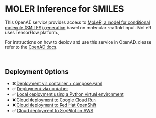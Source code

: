 # MOLER Inference for SMILES

<!--
The description & support tags are consumed by the generate_docs() script
in the openad-website repo, to generate the 'Available Services' page:
https://openad.accelerate.science/docs/model-service/available-services
-->

<!-- support:apple_silicon:false -->
<!-- support:gcloud:false -->

<!-- description -->
This OpenAD service provides access to [MoLeR, a model for conditional molecule (SMILES) generation](https://github.com/microsoft/molecule-generation) based on molecular scaffold input. MoLeR uses TensorFlow platform.,
<!-- /description -->

For instructions on how to deploy and use this service in OpenAD, please refer to the [OpenAD docs](https://openad.accelerate.science/docs/model-service/deploying-models).

<br>

## Deployment Options

- ❌ [Deployment via container + compose.yaml](https://openad.accelerate.science/docs/model-service/deploying-models#deployment-via-container-composeyaml-recommended)
- ✅ [Deployment via container](https://openad.accelerate.science/docs/model-service/deploying-models#deployment-via-container)
- ✅ [Local deployment using a Python virtual environment](https://openad.accelerate.science/docs/model-service/deploying-models#local-deployment-using-a-python-virtual-environment)
- ❌ [Cloud deployment to Google Cloud Run](https://openad.accelerate.science/docs/model-service/deploying-models#cloud-deployment-to-google-cloud-run)
- ❌ [Cloud deployment to Red Hat OpenShift](https://openad.accelerate.science/docs/model-service/deploying-models#cloud-deployment-to-red-hat-openshift)
- ✅ [Cloud deployment to SkyPilot on AWS](https://openad.accelerate.science/docs/model-service/deploying-models/#cloud-deployment-to-skypilot-on-aws)
